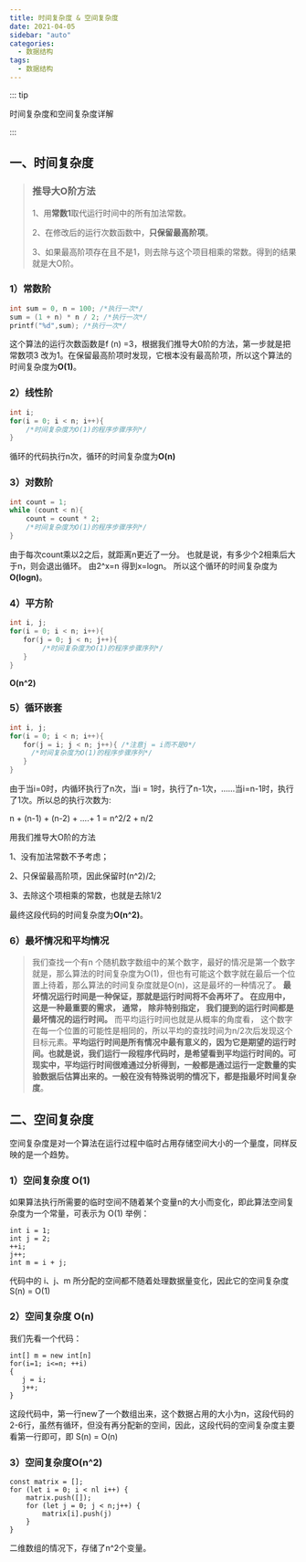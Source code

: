 ```yaml
---
title: 时间复杂度 & 空间复杂度
date: 2021-04-05
sidebar: "auto"
categories:
  - 数据结构
tags:
  - 数据结构
---
```


::: tip

时间复杂度和空间复杂度详解

:::

<!-- more -->
## 一、时间复杂度

> ### 推导大O阶方法
>
> 1、用**常数1**取代运行时间中的所有加法常数。
>
> 2、在修改后的运行次数函数中，**只保留最高阶项**。
>
> 3、如果最高阶项存在且不是1，则去除与这个项目相乘的常数。得到的结果就是大O阶。

### 1）常数阶

```C
int sum = 0, n = 100; /*执行一次*/
sum = (1 + n) * n / 2; /*执行一次*/
printf("%d",sum); /*执行一次*/
```

这个算法的运行次数函数是f (n) =3，根据我们推导大0阶的方法，第一步就是把常数项3 改为1。在保留最高阶项时发现，它根本没有最高阶项，所以这个算法的时间复杂度为**O(1)**。

### 2）线性阶

```c
int i;
for(i = 0; i < n; i++){
	/*时间复杂度为O(1)的程序步骤序列*/
}
```

循环的代码执行n次，循环的时间复杂度为**O(n)**

### 3）对数阶

```C
int count = 1;
while (count < n){
	count = count * 2;
    /*时间复杂度为O(1)的程序步骤序列*/
}
```

由于每次count乘以2之后，就距离n更近了一分。 也就是说，有多少个2相乘后大于n，则会退出循环。 由2^x=n 得到x=logn。 所以这个循环的时间复杂度为**O(logn)**。

### 4）平方阶

```c
int i, j;
for(i = 0; i < n; i++){
　　for(j = 0; j < n; j++){
		/*时间复杂度为O(1)的程序步骤序列*/
　　}
}
```

**O(n^2)**

### 5）循环嵌套

```c
int i, j;
for(i = 0; i < n; i++){
　　for(j = i; j < n; j++){ /*注意j = i而不是0*/
　　	/*时间复杂度为O(1)的程序步骤序列*/
　　}
}
```

由于当i=0时，内循环执行了n次，当i = 1时，执行了n-1次，……当i=n-1时，执行了1次。所以总的执行次数为:

n + (n-1) + (n-2) + ....+ 1 = n^2/2 + n/2

用我们推导大O阶的方法

1、没有加法常数不予考虑；

2、只保留最高阶项，因此保留时(n^2)/2;

3、去除这个项相乘的常数，也就是去除1/2

最终这段代码的时间复杂度为**O(n^2)**。

### 6）最坏情况和平均情况

>  我们查找一个有n 个随机数字数组中的某个数字，最好的情况是第一个数字就是，那么算法的时间复杂度为O(1)，但也有可能这个数字就在最后一个位置上待着，那么算法的时间复杂度就是O(n)，这是最坏的一种情况了。
>   **最坏情况运行时间是一种保证，那就是运行时间将不会再坏了。 在应用中，这是一种最重要的需求， 通常， 除非特别指定， 我们提到的运行时间都是最坏情况的运行时间。**
>   而平均运行时间也就是从概率的角度看， 这个数字在每一个位置的可能性是相同的，所以平均的查找时间为n/2次后发现这个目标元素。**平均运行时间是所有情况中最有意义的，因为它是期望的运行时间。**也就是说，我们运行一段程序代码时，是希望看到平均运行时间的。可现实中，平均运行时间很难通过分析得到，一般都是通过运行一定数量的实验数据后估算出来的。一般在没有特殊说明的情况下，都是指**最坏时间复杂度**。

## 二、空间复杂度

空间复杂度是对一个算法在运行过程中临时占用存储空间大小的一个量度，同样反映的是一个趋势。

### 1）空间复杂度 **O(1)**

如果算法执行所需要的临时空间不随着某个变量n的大小而变化，即此算法空间复杂度为一个常量，可表示为 O(1)
举例：

```text
int i = 1;
int j = 2;
++i;
j++;
int m = i + j;
```

代码中的 i、j、m 所分配的空间都不随着处理数据量变化，因此它的空间复杂度 S(n) = O(1)

### 2）空间复杂度 **O(n)**

我们先看一个代码：

```text
int[] m = new int[n]
for(i=1; i<=n; ++i)
{
   j = i;
   j++;
}
```

这段代码中，第一行new了一个数组出来，这个数据占用的大小为n，这段代码的2-6行，虽然有循环，但没有再分配新的空间，因此，这段代码的空间复杂度主要看第一行即可，即 S(n) = O(n)

### 3）空间复杂度**O(n^2)**

```
const matrix = [];
for (let i = 0; i < nl i++) {
	matrix.push([]);
	for (let j = 0; j < n;j++) {
		matrix[i].push(j)
	}
}
```

二维数组的情况下，存储了n^2个变量。

